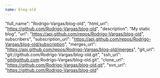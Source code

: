 ```yaml
---
name: blog-old
---
```


"full_name": "Rodrigo-Vargas/blog-old",
"html_url": "https://github.com/Rodrigo-Vargas/blog-old",
"description": "My static blog",
"url": "https://api.github.com/repos/Rodrigo-Vargas/blog-old",
subscribers",
"subscription_url": "https://api.github.com/repos/Rodrigo-Vargas/blog-old/subscription",
"merges_url": "https://api.github.com/repos/Rodrigo-Vargas/blog-old/merges",
"git_url": "git://github.com/Rodrigo-Vargas/blog-old.git",
"ssh_url": "git@github.com:Rodrigo-Vargas/blog-old.git",
"clone_url": "https://github.com/Rodrigo-Vargas/blog-old.git",
"svn_url": "https://github.com/Rodrigo-Vargas/blog-old" 